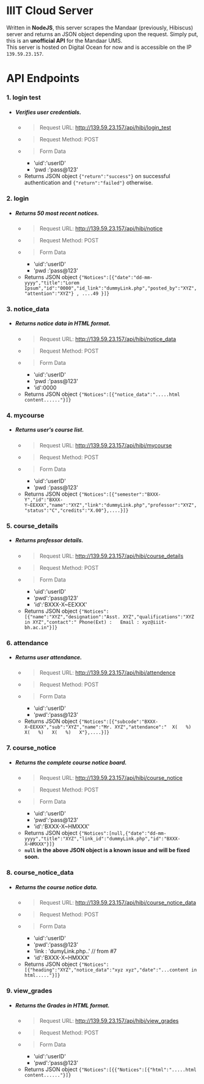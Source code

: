 # IIIT Cloud Server
Written in **NodeJS**, this server scrapes the Mandaar (previously, Hibiscus) server and returns an JSON object depending upon the request. Simply put, this is an **unofficial API** for the Mandaar UMS.  
This server is hosted on Digital Ocean for now and is accessible on the IP `139.59.23.157`.    

# API Endpoints
### 1. login test
* ##### Verifies user credentials.  
  + > Request URL: http://139.59.23.157/api/hibi/login_test
  + > Request Method: POST
  + > Form Data
    + 'uid':'userID'
    + 'pwd :'pass@123'
   + Returns JSON object `{"return":"success"}` on successful authentication and `{"return":"failed"}` otherwise.  
  
### 2. login
* ##### Returns 50 most recent notices.
  + > Request URL: http://139.59.23.157/api/hibi/notice
  + > Request Method: POST
  + > Form Data
    + 'uid':'userID'
    + 'pwd :'pass@123'
  + Returns JSON object `{"Notices":[{"date":"dd-mm-yyyy","title":"Lorem Ipsum","id":"0000","id_link":"dummyLink.php","posted_by":"XYZ","attention":"XYZ"} , ....49 }]}`

### 3. notice_data
* ##### Returns notice data in HTML format.
  + > Request URL: http://139.59.23.157/api/hibi/notice_data
  + > Request Method: POST
  + > Form Data
    + 'uid':'userID'
    + 'pwd :'pass@123'
    + 'id':0000
  + Returns JSON object `{"Notices":[{"notice_data":".....html content......"}]}`

### 4. mycourse
* ##### Returns user's course list.
  + > Request URL: http://139.59.23.157/api/hibi/mycourse
  + > Request Method: POST
  + > Form Data
    + 'uid':'userID'
    + 'pwd :'pass@123'
  + Returns JSON object `{"Notices":[{"semester":"BXXX-Y","id":"BXXX-Y~EEXXX","name":"XYZ","link":"dummyLink.php","professor":"XYZ","status":"C","credits":"X.00"},....}]}`
  
### 5. course_details
* ##### Returns professor details.
  + > Request URL: http://139.59.23.157/api/hibi/course_details
  + > Request Method: POST
  + > Form Data
    + 'uid':'userID'
    + 'pwd':'pass@123'
    + 'id':'BXXX-X~EEXXX'
  + Returns JSON object `{"Notices":[{"name":"XYZ","designation":"Asst. XYZ","qualifications":"XYZ in XYZ","contact":" Phone(Ext) :   Email : xyz@iiit-bh.ac.in"}]}`
  
### 6. attendance
* ##### Returns user attendance.
  + > Request URL: http://139.59.23.157/api/hibi/attendence
  + > Request Method: POST
  + > Form Data
    + 'uid':'userID'
    + 'pwd':'pass@123'
  + Returns JSON object `{"Notices":[{"subcode":"BXXX-X~EEXXX","sub":"XYZ","name":"Mr. XYZ","attendance":"  X(   %)    X(   %)   X(   %)   X"},....}]}`
  
### 7. course_notice
* ##### Returns the complete course notice board.
  + > Request URL: http://139.59.23.157/api/hibi/course_notice
  + > Request Method: POST
  + > Form Data
    + 'uid':'userID'
    + 'pwd':'pass@123'
    + 'id':'BXXX-X~HMXXX'
  + Returns JSON object `{"Notices":[null,{"date":"dd-mm-yyyy","title":"XYZ","link_id":"dummyLink.php","id":"BXXX-X~HMXXX"}]}`
  + **`null` in the above JSON object is a known issue and will be fixed soon.**
  
### 8. course_notice_data
* ##### Returns the course notice data.
  + > Request URL: http://139.59.23.157/api/hibi/course_notice_data
  + > Request Method: POST
  + > Form Data
    + 'uid':'userID'
    + 'pwd':'pass@123'
    + 'link : 'dumyLink.php..'  // from #7
    + 'id':'BXXX-X~HMXXX'
  + Returns JSON object `{"Notices":[{"heading":"XYZ","notice_data":"xyz xyz","date":"...content in html....."}]}`
  
  
  
### 9. view_grades
* ##### Returns the Grades in HTML format.
  + > Request URL: http://139.59.23.157/api/hibi/view_grades
  + > Request Method: POST
  + > Form Data
    + 'uid':'userID'
    + 'pwd':'pass@123'
  + Returns JSON object `{"Notices":[{{"Notices":[{"html":".....html content......"}]}`
